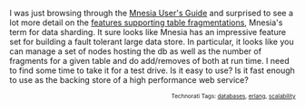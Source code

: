 I was just browsing through the <a href="http://www.erlang.org/doc/apps/mnesia/part_frame.html">Mnesia User's Guide</a> and surprised to see a lot more detail on the <a href="http://www.erlang.org/doc/apps/mnesia/Mnesia_chap5.html#5.3">features supporting table fragmentations</a>, Mnesia's term for data sharding.  It sure looks like Mnesia has an impressive feature set for building a fault tolerant large data store.  In particular, it looks like you can manage a set of nodes hosting the db as well as the number of fragments for a given table and do add/removes of both at run time.  I need to find some time to take it for a test drive.  Is it easy to use?  Is it fast enough to use as the backing store of a high performance web service?

<!-- technorati tags start --><p style="text-align:right;font-size:10px;">Technorati Tags: <a href="http://www.technorati.com/tag/databases" rel="tag">databases</a>, <a href="http://www.technorati.com/tag/erlang" rel="tag">erlang</a>, <a href="http://www.technorati.com/tag/scalability" rel="tag">scalability</a></p><!-- technorati tags end -->
